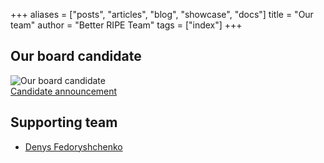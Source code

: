 +++
aliases = ["posts", "articles", "blog", "showcase", "docs"]
title = "Our team"
author = "Better RIPE Team"
tags = ["index"]
+++

## Our board candidate

![Our board candidate](/pavelsmall.jpg)  
[Candidate announcement](/candidates/pavel/)

## Supporting team

- [Denys Fedoryshchenko](/team/denys/)
